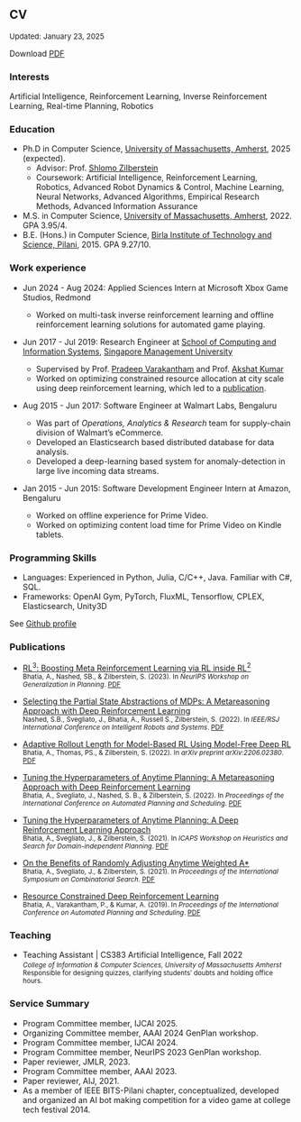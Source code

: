 ## CV

<font size="2">Updated: January 23, 2025</font>

Download [PDF](../files/abhinavbhatia_cv.pdf)


<!-- -----

Currently seeking research internships

----- -->


### Interests
Artificial Intelligence, Reinforcement Learning, Inverse Reinforcement Learning, Real-time Planning, Robotics

### Education

* Ph.D in Computer Science, [University of Massachusetts, Amherst](https://www.cics.umass.edu/), 2025 (expected).
  * Advisor: Prof. [Shlomo Zilberstein](https://groups.cs.umass.edu/shlomo/)
  * Coursework: Artificial Intelligence, Reinforcement Learning, Robotics, Advanced Robot Dynamics & Control, Machine Learning, Neural Networks, Advanced Algorithms, Empirical Research Methods, Advanced Information Assurance
* M.S. in Computer Science, [University of Massachusetts, Amherst](https://www.cics.umass.edu/), 2022. GPA 3.95/4.
* B.E. (Hons.) in Computer Science, [Birla Institute of Technology and Science, Pilani](https://bits-pilani.ac.in/), 2015. GPA 9.27/10.

### Work experience

* Jun 2024 - Aug 2024: Applied Sciences Intern at Microsoft Xbox Game Studios, Redmond
    * Worked on multi-task inverse reinforcement learning and offline reinforcement learning solutions for automated game playing.
* Jun 2017 - Jul 2019:  Research Engineer at [School of Computing and Information Systems](https://scis.smu.edu.sg), [Singapore Management University](https://www.smu.edu.sg)
    * Supervised by Prof. [Pradeep Varakantham](http://www.mysmu.edu/faculty/pradeepv/) and Prof. [Akshat Kumar](http://www.mysmu.edu/faculty/akshatkumar/index.html)
    * Worked on optimizing constrained resource allocation at city scale using deep reinforcement learning, which led to a [publication](#publications/BVKicaps2019).

* Aug 2015 - Jun 2017: Software Engineer at Walmart Labs, Bengaluru
    * Was part of _Operations, Analytics & Research_ team for supply-chain division of Walmart’s eCommerce.
    * Developed an Elasticsearch based distributed database for data analysis.
    * Developed a deep-learning based system for anomaly-detection in large live incoming data streams.

* Jan 2015 - Jun 2015: Software Development Engineer Intern at Amazon, Bengaluru
    * Worked on offline experience for Prime Video.
    * Worked on optimizing content load time for Prime Video on Kindle tablets.

### Programming Skills

- Languages: Experienced in Python, Julia, C/C++, Java. Familiar with C#, SQL.
- Frameworks: OpenAI Gym, PyTorch, FluxML, Tensorflow, CPLEX, Elasticsearch, Unity3D

See [Github profile](https://github.com/bhatiaabhinav)

### Publications



- [RL$^3$: Boosting Meta Reinforcement Learning via RL inside RL$^2$](#publications/BNZgenplan23)<br>
<small>Bhatia, A., Nashed, SB., & Zilberstein, S. (2023). In _NeurIPS Workshop on Generalization in Planning_.
[PDF](files/BNZarxiv2024.pdf)</small>


- [Selecting the Partial State Abstractions of MDPs: A Metareasoning Approach with Deep Reinforcement Learning](#publications/NSBRZiros22)<br>
<small>Nashed, S.B., Svegliato, J., Bhatia, A., Russell S., Zilberstein, S. (2022). In _IEEE/RSJ International Conference on Intelligent Robots and Systems_.
[PDF](files/NSBRZiros22.pdf)</small>

- [Adaptive Rollout Length for Model-Based RL Using Model-Free Deep RL](#publications/BTZarxiv22)<br>
<small>Bhatia, A., Thomas, PS., & Zilberstein, S. (2022). In _arXiv preprint arXiv:2206.02380_.
[PDF](files/BTZarxiv22.pdf)</small>


- [Tuning the Hyperparameters of Anytime Planning: A Metareasoning Approach with Deep Reinforcement Learning](#publications/BSNZicaps22)<br>
<small>Bhatia, A., Svegliato, J., Nashed, S. B., & Zilberstein, S. (2022). In _Proceedings of the International Conference on Automated Planning and Scheduling_.
[PDF](files/BSNZicaps22.pdf)</small>

- [Tuning the Hyperparameters of Anytime Planning: A Deep Reinforcement Learning Approach](#publications/BSZhsdip2021)<br>
<small>Bhatia, A., Svegliato, J., & Zilberstein, S. (2021). In _ICAPS Workshop on Heuristics and Search for Domain-independent Planning_.
[PDF](files/BSZhsdip2021.pdf)</small>


- [On the Benefits of Randomly Adjusting Anytime Weighted A*](#publications/BSZsocs21)<br>
<small>Bhatia, A., Svegliato, J., & Zilberstein, S. (2021). In _Proceedings of the International Symposium on Combinatorial Search_.
[PDF](files/BSZsocs21.pdf)</small>

- [Resource Constrained Deep Reinforcement Learning](#publications/BVKicaps2019)<br>
<small>Bhatia, A., Varakantham, P., & Kumar, A. (2019). In _Proceedings of the International Conference on Automated Planning and Scheduling_.
[PDF](files/BVKicaps2019.pdf)</small>



### Teaching

* Teaching Assistant | CS383 Artificial Intelligence, Fall 2022 <br>
<small>_College of Information & Computer Sciences, University of Massachusetts Amherst_ <br>
Responsible for designing quizzes, clarifying students’ doubts and holding office hours.</small>

<!-- Talks
======
  <ul>{% for post in site.talks %}
    {% include archive-single-talk-cv.html %}
  {% endfor %}</ul> -->

  
### Service Summary
* Program Committee member, IJCAI 2025.
* Organizing Committee member, AAAI 2024 GenPlan workshop.
* Program Committee member, IJCAI 2024.
* Program Committee member, NeurIPS 2023 GenPlan workshop.
* Paper reviewer, JMLR, 2023.
* Program Committee member, AAAI 2023.
* Paper reviewer, AIJ, 2021.
* As a member of IEEE BITS-Pilani chapter, conceptualized, developed and organized an AI bot making competition for a video game at college tech festival 2014.


